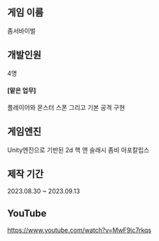 ## 게임 이름         
좀서바이벌
## 개발인원
4명 
#### [맡은 업무]
플레이어와 몬스터 스폰 그리고 기본 공격 구현
## 게임엔진    
Unity엔진으로 기반된 2d 핵 앤 슬래시 좀비 아포칼립스
## 제작 기간
2023.08.30 ~ 2023.09.13
## YouTube
https://www.youtube.com/watch?v=MwF9ic7rkqs

